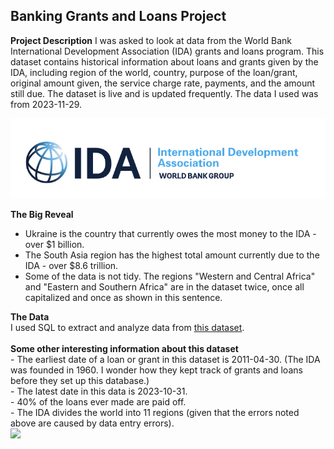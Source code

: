 ## Banking Grants and Loans Project

**Project Description** I was asked to look at data from the World Bank International Development Association (IDA) grants and loans program. This dataset contains historical information about loans and grants given by the IDA, including region of the world, country, purpose of the loan/grant, original amount given, the service charge rate, payments, and the amount still due. The dataset is live and is updated frequently. The data I used was from 2023-11-29. 

<img src="images/World Bank IDA logo.png?raw=true"/>

**The Big Reveal**
- Ukraine is the country that currently owes the most money to the IDA - over $1 billion.
- The South Asia region has the highest total amount currently due to the IDA - over $8.6 trillion.
- Some of the data is not tidy. The regions "Western and Central Africa" and "Eastern and Southern Africa" are in the dataset twice, once all capitalized and once as shown in this sentence.

**The Data**
<br>
I used SQL to extract and analyze data from [this dataset](https://finances.worldbank.org/Loans-and-Credits/IDA-Statement-Of-Credits-and-Grants-Historical-Dat/tdwh-3krx).
<br>  
**Some other interesting information about this dataset**
<br>  - The earliest date of a loan or grant in this dataset is 2011-04-30. (The IDA was founded in 1960. I wonder how they kept track of grants and loans before they set up this database.)
<br>  - The latest date in this data is 2023-10-31.
<br>  - 40% of the loans ever made are paid off.
<br>  - The IDA divides the world into 11 regions (given that the errors noted above are caused by data entry errors).
<br>  <img src="images/World Bank regions.pdf?raw=true"/>


